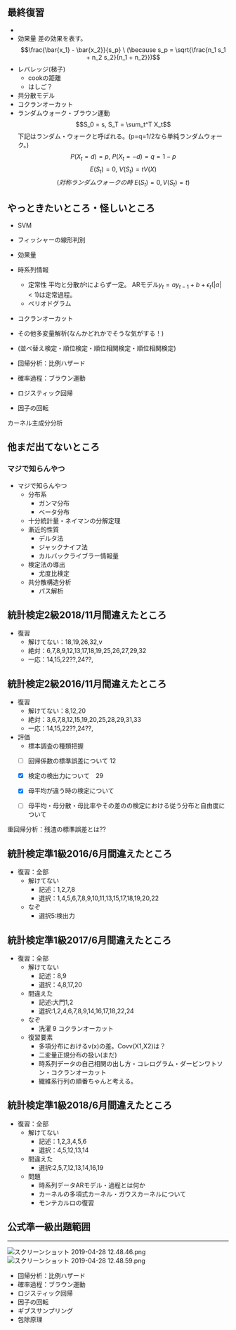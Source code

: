 ## 最終復習
- 
- 効果量
  差の効果を表す。
  $$\frac{\bar{x_1} - \bar{x_2}}{s_p}  \ (\because s_p = \sqrt{\frac{n_1 s_1 + n_2 s_2}{n_1 + n_2}})$$
- レバレッジ(梯子)
  - cookの距離
  - はしご？
- 共分散モデル
- コクランオーカット
- ランダムウォーク・ブラウン運動
  $$S_0 = s, S_T = \sum_t^T X_t$$
  下記はランダム・ウォークと呼ばれる。(p=q=1/2なら単純ランダムウォーク。)
  $$P(X_t = d) = p, \ P(X_t = -d) = q = 1-p$$
  $$E(S_t) = 0, \ V(S_t) = tV(X) $$
  $$(対称ランダムウォークの時 \ E(S_t) = 0, V(S_t) = t)$$



## やっときたいところ・怪しいところ
- SVM
- フィッシャーの線形判別
- 効果量
- 時系列情報
  - 定常性
    平均と分散がtによらず一定。
    ARモデル$y_t = ay_{t-1} + b + \epsilon_t (|a| < 1)$は定常過程。
  - ベリオドグラム
- コクランオーカット
- その他多変量解析(なんかどれかでそうな気がする！)
- (並べ替え検定・順位検定・順位相関検定・順位相関検定)

- 回帰分析：比例ハザード
- 確率過程：ブラウン運動
- ロジスティック回帰
- 因子の回転



カーネル主成分分析

## 他まだ出てないところ

### マジで知らんやつ
- マジで知らんやつ
  - 分布系
    - ガンマ分布
    - ベータ分布
  - 十分統計量・ネイマンの分解定理
  - 漸近的性質
    - デルタ法
    - ジャックナイフ法
    - カルバックライブラー情報量
  - 検定法の導出
    - 尤度比検定
  - 共分散構造分析
    - パス解析


## 統計検定2級2018/11月間違えたところ
- 復習
  - 解けてない：18,19,26,32,v
  - 絶対：6,7,8,9,12,13,17,18,19,25,26,27,29,32
  - 一応：14,15,22??,24??,

## 統計検定2級2016/11月間違えたところ
- 復習
  - 解けてない：8,12,20
  - 絶対：3,6,7,8,12,15,19,20,25,28,29,31,33
  - 一応：14,15,22??,24??,
- 評価
  - 標本調査の種類把握
  - [ ] 回帰係数の標準誤差について 12
  - [x] 検定の検出力について　29
  - [x] 母平均が違う時の検定について
  - [ ] 母平均・母分散・母比率やその差のの検定における従う分布と自由度について


重回帰分析：残渣の標準誤差とは??

## 統計検定準1級2016/6月間違えたところ
- 復習：全部
  - 解けてない
    - 記述：1,2,7,8
    - 選択：1,4,5,6,7,8,9,10,11,13,15,17,18,19,20,22
  - なぞ
    - 選択5:検出力

## 統計検定準1級2017/6月間違えたところ
- 復習：全部
  - 解けてない
    - 記述：8,9
    - 選択：4,8,17,20
  - 間違えた
    - 記述:大門1,2
    - 選択:1,2,4,6,7,8,9,14,16,17,18,22,24
  - なぞ
    - 洗濯 9 コクランオーカット
  - 復習要素
    - 多項分布におけるv(x)の差。Covv(X1,X2)は？
    - 二変量正規分布の扱い(まだ)
    - 時系列データの自己相関の出し方・コレログラム・ダービンワトソン・コクランオーカット
    - 繊維系行列の順番ちゃんと考える。

## 統計検定準1級2018/6月間違えたところ
- 復習：全部
  - 解けてない
    - 記述：1,2,3,4,5,6
    - 選択：4,5,12,13,14
  - 間違えた
    - 選択:2,5,7,12,13,14,16,19
  - 問題
    - 時系列データARモデル・過程とは何か
    - カーネルの多項式カーネル・ガウスカーネルについて
    - モンテカルロの復習




## 公式準一級出題範囲
---
![スクリーンショット 2019-04-28 12.48.46.png](resources/78FDCB9DAAF43F809E61829CBC066151.png)
![スクリーンショット 2019-04-28 12.48.59.png](resources/B9DA6F42ECD686A72B97A77B96F52F58.png)


- 回帰分析：比例ハザード
- 確率過程：ブラウン運動
- ロジスティック回帰
- 因子の回転
- ギブスサンプリング
- 包除原理

